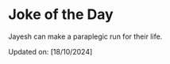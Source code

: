 # Joke of the Day

<!-- #joke -->
Jayesh can make a paraplegic run for their life.

Updated on: [18/10/2024]
<!-- #jokeEnd -->